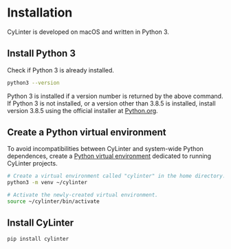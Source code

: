 # Installation

CyLinter is developed on macOS and written in Python 3.

## Install Python 3

Check if Python 3 is already installed.

``` bash
python3 --version
```

 Python 3 is installed if a version number is returned by the above command. If Python 3 is not installed, or a version other than 3.8.5 is installed, install version 3.8.5 using the official installer at [Python.org](https://www.python.org/downloads/mac-osx/).

## Create a Python virtual environment

To avoid incompatibilities between CyLinter and system-wide Python dependences, create a [Python virtual environment](https://docs.python.org/3/library/venv.html) dedicated to running CyLinter projects.

``` bash
# Create a virtual environment called "cylinter" in the home directory.
python3 -m venv ~/cylinter

# Activate the newly-created virtual environment.
source ~/cylinter/bin/activate  
```

## Install CyLinter

``` bash
pip install cylinter  
```
